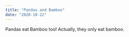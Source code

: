 ```yaml
---
title: "Pandas and Bamboo"
date: "2020-10-22"
---
```


Pandas eat Bamboo too! Actually, they only eat bamboo.
